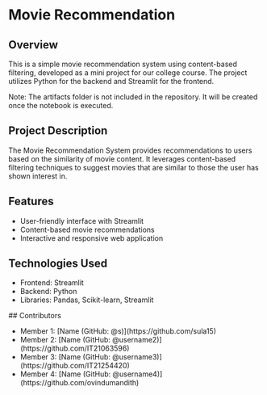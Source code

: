# Movie Recommendation
## Overview
This is a simple movie recommendation system using content-based filtering, developed as a mini project for our college course. The project utilizes Python for the backend and Streamlit for the frontend.

Note: The artifacts folder is not included in the repository. It will be created once the notebook is executed.
## Project Description
The Movie Recommendation System provides recommendations to users based on the similarity of movie content. It leverages content-based filtering techniques to suggest movies that are similar to those the user has shown interest in.

## Features
<ul><li>User-friendly interface with Streamlit</li>
<li>Content-based movie recommendations</li>
<li>Interactive and responsive web application</li></ul>

## Technologies Used
<ul>
<li>Frontend: Streamlit</li>
<li>Backend: Python</li>
<li>Libraries: Pandas, Scikit-learn, Streamlit</li>
</ul>
## Contributors
<ul>
<li>Member 1: [Name (GitHub: @s)](https://github.com/sula15)</li>
<li>Member 2: [Name (GitHub: @username2)](https://github.com/IT21063596)</li>
<li>Member 3: [Name (GitHub: @username3)](https://github.com/IT21254420)</li>
<li>Member 4: [Name (GitHub: @username4)](https://github.com/ovindumandith)</li>
</ul>
